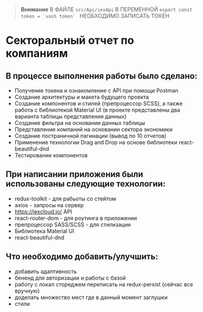 > **Внимание**
> В ФАЙЛЕ ```src/Api/iexApi``` В ПЕРЕМЕННОЙ ```export const token = `vash token` ``` НЕОБХОДИМО ЗАПИСАТЬ ТОКЕН

# Секторальный отчет по компаниям

## В процессе выполнения работы было сделано:
- Получение токена и ознакомление с API при помощи Postman
- Создание архитектуры и макета будущего проекта
- Создание компонентов и стилей (препроцессор SCSS), а также работа с библиотекой Material UI (в проекте представлены два варианта таблицы представления данных)
- Создание фильтра на основании данных таблицы
- Представление компаний на основании сектора экономики
- Создание постраничной пагинации (вывод по 10 отчетов)
- Применение технологии Drag and Drop на основе библиотеки react-beautiful-dnd
- Тестирование компонентов


## При написании приложения были использованы следующие технологии:
- redux-toolkit - для рабьоты со стейтом
- axios - запросы на сервер
- https://iexcloud.io/ API
- react-router-dom - для роутинга в приложении
- препроцессор SASS/SCSS - для стилизации
- Библиотека Material UI
- react-beautiful-dnd


## Что необходимо добавить/улучшить:
- добавить адаптивность
- бененд для авторизации и работы с базой
- работу с локал стореджем переписать на redux-persist (сейчас все вручную)
- доделать множество мест где в данный момент заглушки
- стили